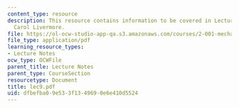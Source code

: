 ```yaml
---
content_type: resource
description: This resource contains information to be covered in Lecture 9 by Prof.
  Carol Livermore.
file: https://ol-ocw-studio-app-qa.s3.amazonaws.com/courses/2-001-mechanics-materials-i-fall-2006/dfbefba09e533f1349690e6e410d5524_lec9.pdf
file_type: application/pdf
learning_resource_types:
- Lecture Notes
ocw_type: OCWFile
parent_title: Lecture Notes
parent_type: CourseSection
resourcetype: Document
title: lec9.pdf
uid: dfbefba0-9e53-3f13-4969-0e6e410d5524
---
```

